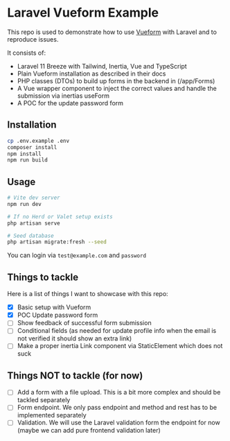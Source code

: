 # Laravel Vueform Example

This repo is used to demonstrate how to use [Vueform](https://github.com/vueform/vueform) with Laravel and to reproduce issues.

It consists of:
* Laravel 11 Breeze with Tailwind, Inertia, Vue and TypeScript
* Plain Vueform installation as described in their docs
* PHP classes (DTOs) to build up forms in the backend in (/app/Forms)
* A Vue wrapper component to inject the correct values and handle the submission via inertias useForm
* A POC for the update password form


## Installation

```bash
cp .env.example .env
composer install
npm install
npm run build
```

## Usage

```bash
# Vite dev server
npm run dev
```

```bash
# If no Herd or Valet setup exists
php artisan serve
```

```bash
# Seed database
php artisan migrate:fresh --seed
```

You can login via `test@example.com` and `password`

## Things to tackle 
Here is a list of things I want to showcase with this repo:
* [x] Basic setup with Vueform
* [x] POC Update password form
* [ ] Show feedback of successful form submission
* [ ] Conditional fields (as needed for update profile info when the email is not verified it should show an extra link)
* [ ] Make a proper inertia Link component via StaticElement which does not suck

## Things NOT to tackle (for now)
* [ ] Add a form with a file upload. This is a bit more complex and should be tackled separately
* [ ] Form endpoint. We only pass endpoint and method and rest has to be implemented separately
* [ ] Validation. We will use the Laravel validation form the endpoint for now (maybe we can add pure frontend validation later)
